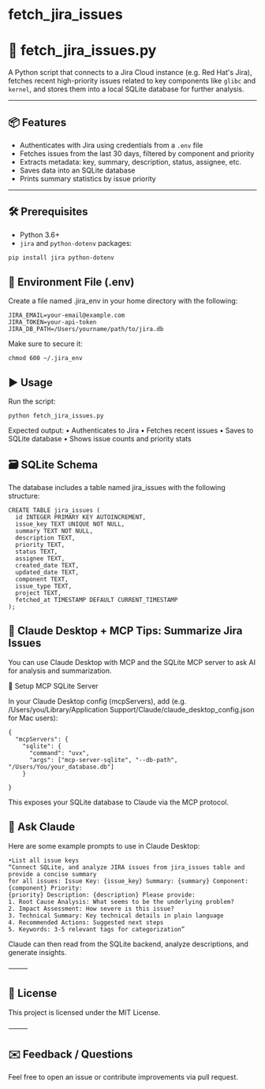 # fetch_jira_issues

# 🐛 fetch_jira_issues.py

A Python script that connects to a Jira Cloud instance (e.g. Red Hat's Jira), fetches recent high-priority issues related to key components like `glibc` and `kernel`, and stores them into a local SQLite database for further analysis.

---

## 📦 Features

- Authenticates with Jira using credentials from a `.env` file
- Fetches issues from the last 30 days, filtered by component and priority
- Extracts metadata: key, summary, description, status, assignee, etc.
- Saves data into an SQLite database
- Prints summary statistics by issue priority

---

## 🛠️ Prerequisites

- Python 3.6+
- `jira` and `python-dotenv` packages:

```bash
pip install jira python-dotenv
```

## 📁 Environment File (.env)

Create a file named .jira_env in your home directory with the following:

```
JIRA_EMAIL=your-email@example.com
JIRA_TOKEN=your-api-token
JIRA_DB_PATH=/Users/yourname/path/to/jira.db
```
Make sure to secure it:
```
chmod 600 ~/.jira_env
```

## ▶️ Usage

Run the script:
```
python fetch_jira_issues.py
```
Expected output:
	•	Authenticates to Jira
	•	Fetches recent issues
	•	Saves to SQLite database
	•	Shows issue counts and priority stats

 ## 🗃️ SQLite Schema

The database includes a table named jira_issues with the following structure:
```
CREATE TABLE jira_issues (
  id INTEGER PRIMARY KEY AUTOINCREMENT,
  issue_key TEXT UNIQUE NOT NULL,
  summary TEXT NOT NULL,
  description TEXT,
  priority TEXT,
  status TEXT,
  assignee TEXT,
  created_date TEXT,
  updated_date TEXT,
  component TEXT,
  issue_type TEXT,
  project TEXT,
  fetched_at TIMESTAMP DEFAULT CURRENT_TIMESTAMP
);
```

## 🤖 Claude Desktop + MCP Tips: Summarize Jira Issues

You can use Claude Desktop with MCP and the SQLite MCP server to ask AI for analysis and summarization.

🔧 Setup MCP SQLite Server

In your Claude Desktop config (mcpServers), add (e.g. /Users/you/Library/Application Support/Claude/claude_desktop_config.json for Mac users):
```
{
  "mcpServers": {
    "sqlite": {
      "command": "uvx",
      "args": ["mcp-server-sqlite", "--db-path", "/Users/You/your_database.db"]
    }
    
}
```
This exposes your SQLite database to Claude via the MCP protocol.

## 💬 Ask Claude

Here are some example prompts to use in Claude Desktop:
```
•List all issue keys
“Connect SQLite, and analyze JIRA issues from jira_issues table and provide a concise summary
for all issues: Issue Key: {issue_key} Summary: {summary} Component: {component} Priority:
{priority} Description: {description} Please provide:
1. Root Cause Analysis: What seems to be the underlying problem?
2. Impact Assessment: How severe is this issue?
3. Technical Summary: Key technical details in plain language
4. Recommended Actions: Suggested next steps
5. Keywords: 3-5 relevant tags for categorization”

```
Claude can then read from the SQLite backend, analyze descriptions, and generate insights.

⸻

## 📄 License

This project is licensed under the MIT License.

⸻

## ✉️ Feedback / Questions

Feel free to open an issue or contribute improvements via pull request.

